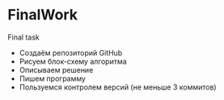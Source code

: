 # FinalWork
Final task

* Создаём репозиторий GitHub
* Рисуем блок-схему алгоритма
* Описываем решение
* Пишем программу 
* Пользуемся контролем версий (не меньше 3 коммитов)
